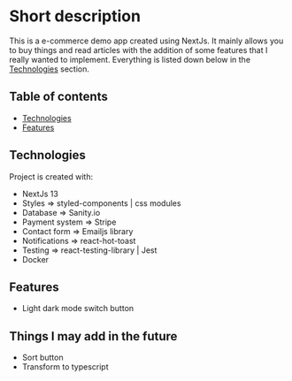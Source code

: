 # Short description
This is a e-commerce demo app created using NextJs. It mainly allows you to buy things and read articles with the addition of some features that I really wanted to implement. Everything is listed down below in the [Technologies](#technologies) section.


## Table of contents
* [Technologies](#technologies)
* [Features](#features)

## Technologies
Project is created with:
* NextJs 13
* Styles => styled-components | css modules
* Database => Sanity.io
* Payment system => Stripe
* Contact form => Emailjs library
* Notifications => react-hot-toast
* Testing => react-testing-library | Jest
* Docker

## Features
* Light dark mode switch button

## Things I may add in the future
* Sort button
* Transform to typescript

